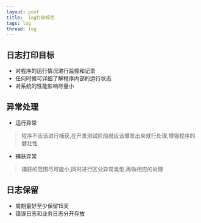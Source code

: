 ```yaml
---
layout: post
title:  log打印规范
tags: log
thread: log
---
```


## 日志打印目标
* 对程序的运行情况进行监控和记录
* 任何时候可详细了解程序内部的运行状态
* 对系统的性能影响尽量小

## 异常处理
* 运行异常
> 程序不应该进行捕获,在开发测试阶段就应该爆发出来就行处理,增强程序的健壮性

* 捕获异常
> 捕获的范围尽可能小,同时进行区分异常类型,再做相应的处理

## 日志保留
* 周期最好至少保留15天
* 错误日志和业务日志分开存放
